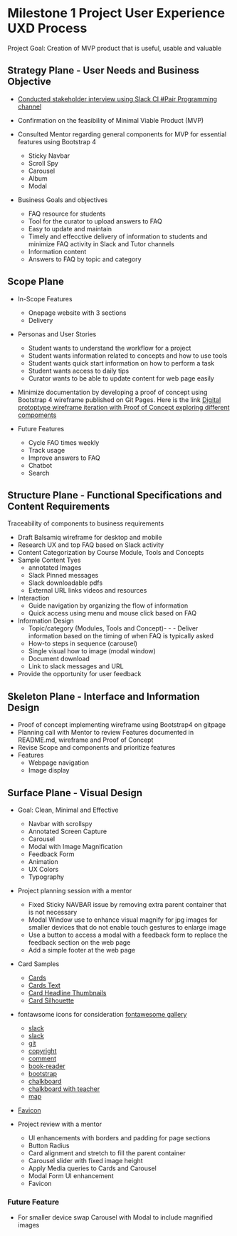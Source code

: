 # Milestone 1 Project User Experience UXD Process

Project Goal: Creation of MVP product that is useful, usable and valuable

## Strategy Plane - User Needs and Business Objective

- [Conducted stakeholder interview using Slack CI #Pair Programming channel](https://code-institute-room.slack.com/archives/CJPLQ7D2P/p1586729359025700)
- Confirmation on the feasibility of Minimal Viable Product (MVP)

- Consulted Mentor regarding general components for MVP for essential features using Bootstrap 4
  - Sticky Navbar
  - Scroll Spy
  - Carousel
  - Album
  - Modal

- Business Goals and objectives
  - FAQ resource for students
  - Tool for the curator to upload answers to FAQ
  - Easy to update and maintain
  - Timely and effecctive delivery of information to students and minimize FAQ activity in Slack and Tutor channels
  - Information content
  - Answers to FAQ by topic and category

## Scope Plane

- In-Scope Features
  - Onepage website with 3 sections
  - Delivery

- Personas and User Stories
  - Student wants to understand the workflow for a project
  - Student wants information related to concepts and how to use tools
  - Student wants quick start information on how to perform a task
  - Student wants access to daily tips
  - Curator wants to be able to update content for web page easily

- Minimize documentation by developing a proof of concept using Bootstrap 4 wireframe published on Git Pages. Here is the link [Digital protoptype wireframe iteration with Proof of Concept exploring different compoments](https://ngiappuoykoh.github.io/MS1PrototypeWireframe/)

- Future Features
  - Cycle FAO times weekly
  - Track usage
  - Improve answers to FAQ
  - Chatbot
  - Search

## Structure Plane - Functional Specifications and Content Requirements

Traceability of components to business requirements

- Draft Balsamiq wireframe for desktop and mobile
- Research UX and top FAQ based on Slack activity
- Content Categorization by Course Module, Tools and Concepts
- Sample Content Tyes
  - annotated Images
  - Slack Pinned messages
  - Slack downloadable pdfs
  - External URL links videos and resources
- Interaction
  - Guide navigation by organizing the flow of information
  - Quick access using menu and mouse click based on FAQ
- Information Design
  - Topic/category (Modules, Tools and Concept)- - - Deliver information based on the timing of when FAQ is typically asked
  - How-to steps in sequence (carousel)
  - Single visual how to image (modal window)
  - Document download
  - Link to slack messages and URL
- Provide the opportunity for user feedback

## Skeleton Plane - Interface and Information Design

- Proof of concept implementing wireframe using Bootstrap4 on gitpage
- Planning call with Mentor to review Features documented in README.md, wireframe and Proof of Concept
- Revise Scope and components and prioritize features
- Features
  - Webpage navigation
  - Image display

## Surface Plane - Visual Design

- Goal: Clean, Minimal and Effective
  - Navbar with scrollspy
  - Annotated Screen Capture
  - Carousel
  - Modal with Image Magnification
  - Feedback Form
  - Animation
  - UX Colors
  - Typography

- Project planning session with a mentor
  - Fixed Sticky NAVBAR issue by removing extra parent container that is not necessary
  - Modal Window use to enhance visual magnify for jpg images for smaller devices that do not enable touch gestures to enlarge image
  - Use a button to access a modal with a feedback form to replace the feedback section on the web page
  - Add a simple footer at the web page

- Card Samples
  - [Cards ](assets\uipatterns\cards.jpg)
  - [Cards Text](assets\uipatterns\cardsText.jpg)
  - [Card Headline Thumbnails](assets\uipatterns\headlineThumbnailsGallery.jpg)
  - [Card Silhouette](assets\uipatterns\silhouetteView.jpg)

- fontawsome icons for consideration [fontawesome gallery](https://fontawesome.com/icons?d=gallery&m=free)
  - [slack](https://fontawesome.com/icons/slack-hash?style=brands)
  - [slack](https://fontawesome.com/icons/slack?style=brands)
  - [git](https://fontawesome.com/icons/git?style=brands)
  - [copyright](https://fontawesome.com/icons/copyright?style=regular)
  - [comment](https://fontawesome.com/icons/comment-dots?style=regular)
  - [book-reader](https://fontawesome.com/icons/book-reader?style=solid)
  - [bootstrap](https://fontawesome.com/icons/bootstrap?style=brands)
  - [chalkboard](https://fontawesome.com/icons/chalkboard?style=solid)
  - [chalkboard with teacher](https://fontawesome.com/icons/chalkboard-teacher?style=solid)
  - [map](https://fontawesome.com/icons/map?style=regular)

- [Favicon](https://icons8.com/icon/pack/free-icons/ios-glyphs)

- Project review with a mentor
  - UI enhancements with borders and padding for page sections
  - Button Radius
  - Card alignment and stretch to fill the parent container
  - Carousel slider with fixed image height
  - Apply Media queries to Cards and Carousel
  - Modal Form UI enhancement
  - Favicon

### Future Feature

- For smaller device swap Carousel with Modal to include magnified images
